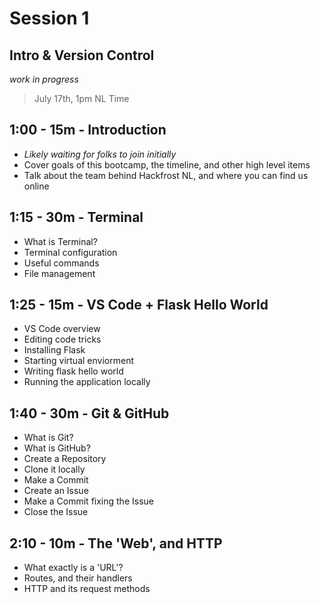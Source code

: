 # Session 1

## Intro & Version Control

<div class="wip">
	<i>work in progress</i>
</div>

> July 17th, 1pm NL Time

## 1:00 - 15m - Introduction

-   _Likely waiting for folks to join initially_
-   Cover goals of this bootcamp, the timeline, and other high level items
-   Talk about the team behind Hackfrost NL, and where you can find us online

## 1:15 - 30m - Terminal

-   What is Terminal?
-   Terminal configuration
-   Useful commands
-   File management

## 1:25 - 15m - VS Code + Flask Hello World

-   VS Code overview
-   Editing code tricks
-   Installing Flask
-   Starting virtual enviorment
-   Writing flask hello world
-   Running the application locally
 
## 1:40 - 30m - Git & GitHub

-   What is Git?
-   What is GitHub?
-   Create a Repository
-   Clone it locally
-   Make a Commit
-   Create an Issue
-   Make a Commit fixing the Issue
-   Close the Issue

## 2:10 - 10m - The 'Web', and HTTP

-   What exactly is a 'URL'?
-   Routes, and their handlers
-   HTTP and its request methods
